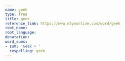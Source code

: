 ```yaml
---
name: geek
type: free
title: geek
reference_link: https://www.etymonline.com/word/geek
root_name: 
root_language: 
denotation: 
word_sums:
- sum: 'Geek + '
  respelling: geek
---
```

